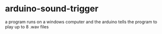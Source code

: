 # arduino-sound-trigger
a program runs on a windows computer and the arduino tells the program to play up to 8 .wav files
